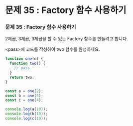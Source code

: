 # 문제 35 : Factory  함수 사용하기

### 문제 35 : Factory 함수 사용하기

2제곱, 3제곱, 3제곱을 할 수 있는 Factory 함수를 만들려고 합니다.

&lt;pass&gt;에 코드를 작성하여 two 함수를 완성하세요.

```javascript
function one(n) {
  function two() {
    // pass
  }
  return two;
}

const a = one(2);
const b = one(3);
const c = one(4);

console.log(a(10));
console.log(b(10));
console.log(c(10));


```

